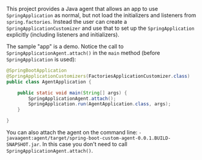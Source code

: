 This project provides a Java agent that allows an app to use `SpringApplication` as normal, but not load the initializers and listeners from `spring.factories`. Instead the user can create a `SpringApplicationCustomizer` and use that to set up the `SpringApplication` explicitly (including listeners and initializers).

The sample "app" is a demo. Notice the call to `SpringApplicationAgent.attach()` in the `main` method (before `SpringApplication` is used):

```java
@SpringBootApplication
@SpringApplicationCustomizers(FactoriesApplicationCustomizer.class)
public class AgentApplication {

	public static void main(String[] args) {
		SpringApplicationAgent.attach();
		SpringApplication.run(AgentApplication.class, args);
	}

}

```

You can also attach the agent on the command line: `-javaagent:agent/target/spring-boot-custom-agent-0.0.1.BUILD-SNAPSHOT.jar`. In this case you don't need to call `SpringApplicationAgent.attach()`.
